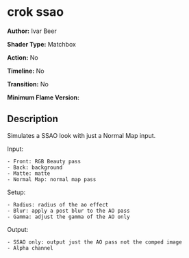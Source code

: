 # crok ssao

**Author:** Ivar Beer

**Shader Type:** Matchbox

**Action:** No

**Timeline:** No

**Transition:** No

**Minimum Flame Version:** 


## Description
Simulates a SSAO look with just a Normal Map input.

Input:

    - Front: RGB Beauty pass
    - Back: background
    - Matte: matte
    - Normal Map: normal map pass

Setup:

    - Radius: radius of the ao effect
    - Blur: apply a post blur to the AO pass
    - Gamma: adjust the gamma of the AO only

Output:

    - SSAO only: output just the AO pass not the comped image
    - Alpha channel
